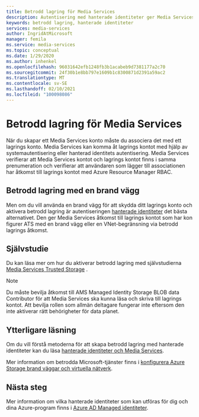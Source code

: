 ```yaml
---
title: Betrodd lagring för Media Services
description: Autentisering med hanterade identiteter ger Media Services åtkomst till det lagrings konto som har kon figurer ATS med en brand vägg eller en VNet-begränsning via betrodd lagrings åtkomst.
keywords: betrodd lagring, hanterade identiteter
services: media-services
author: IngridAtMicrosoft
manager: femila
ms.service: media-services
ms.topic: conceptual
ms.date: 1/29/2020
ms.author: inhenkel
ms.openlocfilehash: 96031642efb1248fb3b1acabeb9d7381177a2c70
ms.sourcegitcommit: 24f30b1e8bb797e1609b1c8300871d2391a59ac2
ms.translationtype: MT
ms.contentlocale: sv-SE
ms.lasthandoff: 02/10/2021
ms.locfileid: "100098086"
---
```

# <a name="trusted-storage-for-media-services"></a>Betrodd lagring för Media Services

När du skapar ett Media Services konto måste du associera det med ett lagrings konto. Media Services kan komma åt lagrings kontot med hjälp av systemautentisering eller hanterad identitets autentisering. Media Services verifierar att Media Services kontot och lagrings kontot finns i samma prenumeration och verifierar att användaren som lägger till associationen har åtkomst till lagrings kontot med Azure Resource Manager RBAC.

## <a name="trusted-storage-with-a-firewall"></a>Betrodd lagring med en brand vägg

Men om du vill använda en brand vägg för att skydda ditt lagrings konto och aktivera betrodd lagring är autentiseringen [hanterade identiteter](concept-managed-identities.md) det bästa alternativet. Den ger Media Services åtkomst till lagrings kontot som har kon figurer ATS med en brand vägg eller en VNet-begränsning via betrodd lagrings åtkomst.

## <a name="tutorial"></a>Självstudie

Du kan läsa mer om hur du aktiverar betrodd lagring med självstudierna [Media Services Trusted Storage](tutorial-trusted-storage-rest.md) .

> [!NOTE]
> Du måste bevilja åtkomst till AMS Managed Identity Storage BLOB data Contributor för att Media Services ska kunna läsa och skriva till lagrings kontot.  Att bevilja rollen som allmän deltagare fungerar inte eftersom den inte aktiverar rätt behörigheter för data planet.

## <a name="further-reading"></a>Ytterligare läsning

Om du vill förstå metoderna för att skapa betrodd lagring med hanterade identiteter kan du läsa [hanterade identiteter och Media Services](concept-managed-identities.md).

Mer information om betrodda Microsoft-tjänster finns i [konfigurera Azure Storage brand väggar och virtuella nätverk](../../storage/common/storage-network-security.md#trusted-microsoft-services).

## <a name="next-steps"></a>Nästa steg

Mer information om vilka hanterade identiteter som kan utföras för dig och dina Azure-program finns i [Azure AD Managed identiteter](../../active-directory/managed-identities-azure-resources/overview.md).
